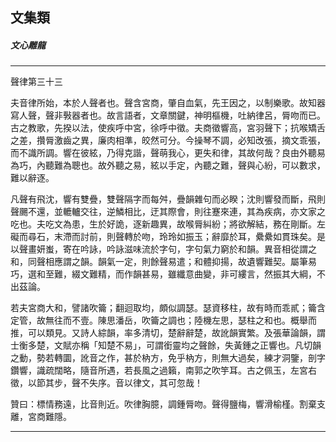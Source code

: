 

## 文集類

##### 文心雕龍

* * *

聲律第三十三

夫音律所始，本於人聲者也。聲含宮商，肇自血氣，先王因之，以制樂歌。故知器寫人聲，聲非斅器者也。故言語者，文章關鍵，神明樞機，吐納律呂，脣吻而已。古之教歌，先揆以法，使疾呼中宮，徐呼中徵。夫商徵響高，宮羽聲下；抗喉矯舌之差，攢脣激齒之異，廉肉相準，皎然可分。今操琴不調，必知改張，摘文乖張，而不識所調。響在彼絃，乃得克諧，聲萌我心，更失和律，其故何哉？良由外聽易為巧，內聽難為聰也。故外聽之易，絃以手定，內聽之難，聲與心紛，可以數求，難以辭逐。

凡聲有飛沈，響有雙疊，雙聲隔字而每舛，疊韻雜句而必睽；沈則響發而斷，飛則聲颺不還，並轆轤交往，逆鱗相比，迂其際會，則往蹇來連，其為疾病，亦文家之吃也。夫吃文為患，生於好詭，逐新趣異，故喉脣糾紛；將欲解結，務在剛斷。左礙而尋石，末滯而討前，則聲轉於吻，玲玲如振玉；辭靡於耳，纍纍如貫珠矣。是以聲畫妍蚩，寄在吟詠，吟詠滋味流於字句，字句氣力窮於和韻。異音相從謂之和，同聲相應謂之韻。韻氣一定，則餘聲易遣；和體抑揚，故遺響難契。屬筆易巧，選和至難，綴文難精，而作韻甚易，雖纖意曲變，非可縷言，然振其大綱，不出茲論。

若夫宮商大和，譬諸吹籥；翻迴取均，頗似調瑟。瑟資移柱，故有時而乖貳；籥含定管，故無往而不壹。陳思潘岳，吹籥之調也；陸機左思，瑟柱之和也。概舉而推，可以類見。又詩人綜韻，率多清切，楚辭辭楚，故訛韻實繁。及張華論韻，謂士衡多楚，文賦亦稱「知楚不易」，可謂銜靈均之聲餘，失黃鍾之正響也。凡切韻之動，勢若轉圜，訛音之作，甚於枘方，免乎枘方，則無大過矣，練才洞鑒，剖字鑽響，識疏闊略，隨音所遇，若長風之過籟，南郭之吹竽耳。古之佩玉，左宮右徵，以節其步，聲不失序。音以律文，其可忽哉！

贊曰：標情務遠，比音則近。吹律胸臆，調鍾脣吻。聲得鹽梅，響滑榆槿。割棄支離，宮商難隱。

* * *

